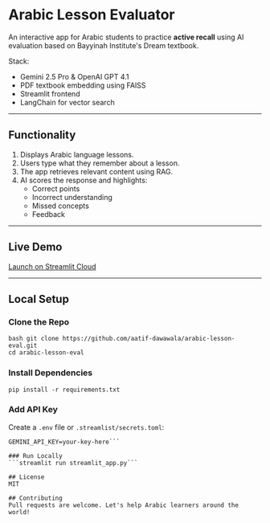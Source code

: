 # Arabic Lesson Evaluator 

An interactive app for Arabic students to practice **active recall** using AI evaluation based on Bayyinah Institute's Dream textbook.

Stack:
- Gemini 2.5 Pro & OpenAI GPT 4.1
- PDF textbook embedding using FAISS
- Streamlit frontend
- LangChain for vector search

---

## Functionality

1. Displays Arabic language lessons.
2. Users type what they remember about a lesson.
3. The app retrieves relevant content using RAG.
4. AI scores the response and highlights:
    - Correct points
    - Incorrect understanding
    - Missed concepts
    - Feedback

---

## Live Demo
[Launch on Streamlit Cloud](https://arabic-leappn-eval-bo4juht5vqqzqtgfsayval.streamlit.app/)

---

## Local Setup

### Clone the Repo
```
bash git clone https://github.com/aatif-dawawala/arabic-lesson-eval.git
cd arabic-lesson-eval
```

### Install Dependencies
```pip install -r requirements.txt```

### Add API Key
Create a ```.env``` file or ```.streamlist/secrets.toml```:
```OPENAI_API_KEY=your-key-here
GEMINI_API_KEY=your-key-here```

### Run Locally
```streamlit run streamlit_app.py```

## License 
MIT

## Contributing
Pull requests are welcome. Let's help Arabic learners around the world!
